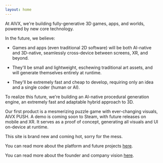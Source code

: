 ```yaml
---
layout: home
---
```


At AIVX, we're building fully-generative 3D games, apps, and worlds, powered by new core technology.

In the future, we believe:

- Games and apps (even traditional 2D software) will be both AI-native and 3D-native, seamlessly cross-device between screens, XR, and beyond. 

- They'll be small and lightweight, eschewing traditional art assets, and will generate themselves entirely at runtime.
 
- They'll be extremely fast and cheap to develop, requiring only an idea and a single coder (human or AI). 

To realize this future, we're building an AI-native procedural generation engine, an extremely fast and adaptable hybrid approach to 3D.

Our first product is a mesmerizing puzzle game with ever-changing visuals, AIVX PUSH. A demo is coming soon to Steam, with future releases on mobile and XR. It serves as a proof of concept, generating all visuals and UI on-device at runtime.


This site is brand new and coming hot, sorry for the mess.

You can read more about the platform and future projects [here](/projects). 

You can read more about the founder and company vision [here](/about).


